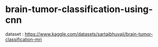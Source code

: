 # brain-tumor-classification-using-cnn

dataset : https://www.kaggle.com/datasets/sartajbhuvaji/brain-tumor-classification-mri
